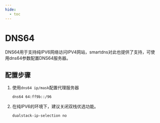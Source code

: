 ```yaml
---
hide:
  - toc
---
```


# DNS64

DNS64用于支持纯IPV6网络访问IPV4网站，smartdns对此也提供了支持，可使用dns64参数配置DNS64服务器。

## 配置步骤

1. 使用`dns64 ip/mask`配置代理服务器

    ```shell
    dns64 64:ff9b::/96
    ```

1. 在纯IPV6的环境下，建议关闭双栈优选功能。

    ```shell
    dualstack-ip-selection no
    ```
